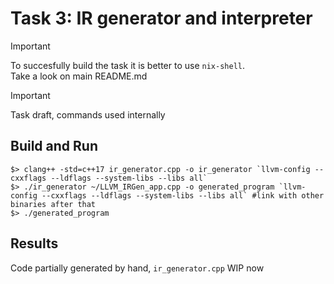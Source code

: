 # Task 3: IR generator and interpreter
> [!IMPORTANT]
> To succesfully build the task it is better to use `nix-shell`.  
> Take a look on main README.md

> [!IMPORTANT]
> Task draft, commands used internally

## Build and Run
```
$> clang++ -std=c++17 ir_generator.cpp -o ir_generator `llvm-config --cxxflags --ldflags --system-libs --libs all`
$> ./ir_generator ~/LLVM_IRGen_app.cpp -o generated_program `llvm-config --cxxflags --ldflags --system-libs --libs all` #link with other binaries after that
$> ./generated_program

```
## Results
Code partially generated by hand, `ir_generator.cpp` WIP now